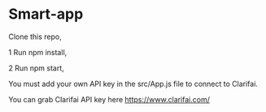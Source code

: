 # Smart-app

Clone this repo,

1 Run npm install,

2 Run npm start,

You must add your own API key in the src/App.js file to connect to Clarifai.

You can grab Clarifai API key here https://www.clarifai.com/
